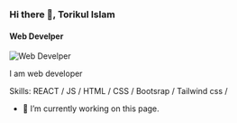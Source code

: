 ### Hi there 👋, Torikul Islam
#### Web Develper
![Web Develper](https://media-exp1.licdn.com/dms/image/C4D16AQFtQtfaUDnlug/profile-displaybackgroundimage-shrink_200_800/0/1654016529650?e=1659571200&v=beta&t=fLLAPJoMDmf9ukCm6ihW4IV3jCA52oQs85xnyrGabYc)

I am web developer 

Skills: REACT / JS / HTML / CSS / Bootsrap / Tailwind css /

- 🔭 I’m currently working on this page. 




